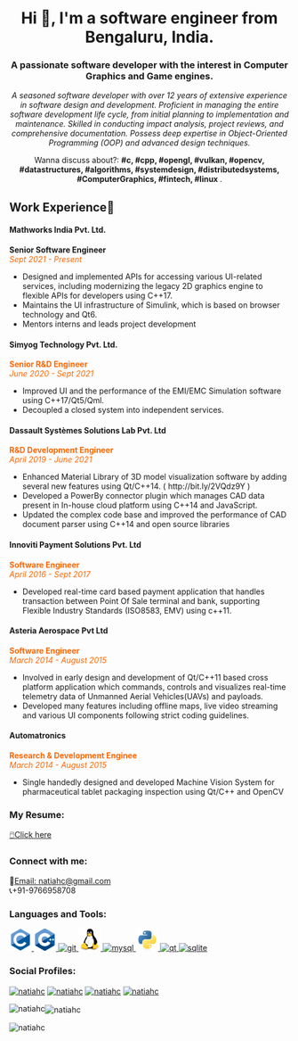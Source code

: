 <h1 align="center">Hi 👋, I'm a software engineer from Bengaluru, India.</h1>
<h3 align="center">A passionate software developer with the interest in Computer Graphics and Game engines.</h3>

<p align="center"><em>A seasoned software developer with over 12 years of extensive experience in software design and development. Proficient in managing the entire software development life cycle, from initial planning to implementation and maintenance. Skilled in
conducting impact analysis, project reviews, and comprehensive documentation. Possess deep expertise in Object-Oriented Programming (OOP) and advanced design techniques.</em></p>

<p align="center">Wanna discuss about?: <b>#c, #cpp, #opengl, #vulkan, #opencv, #datastructures, #algorithms, #systemdesign, #distributedsystems, #ComputerGraphics, #fintech, #linux </b>.</p>

<h2 align="left">Work Experience💼</h2>
<h4 align="left">Mathworks India Pvt. Ltd.<!--<a href="https://in.mathworks.com/products/simulink.html?requestedDomain=" target="blank"><img src="" alt="natiahc" width="180" height="30" align="center" />--></a></h4>
<p align="left"><span><strong>Senior Software Engineer</strong></span>
<br/><span style="color: #ff6600;"><em>Sept 2021 - Present</em></span></p>
<ul>
<li>Designed and implemented APIs for accessing various UI-related services, including modernizing the legacy 2D graphics engine to flexible APIs for developers using C++17.</li>
<li>Maintains the UI infrastructure of Simulink, which is based on browser technology and Qt6.</li>
<li>Mentors interns and leads project development</li>
</ul>

<h4 align="left">Simyog Technology Pvt. Ltd.<!--<a href="" target="blank"><img src="" alt="natiahc" width="120" height="25" align="center" /></a>--></h4>
<p align="left"><span style="color: #ff6600;"><strong>Senior R&D Engineer</strong></span><br /><span style="color: #ff6600;"><em>June 2020 - Sept 2021</em></span></p>
<ul>
<li>Improved UI and the performance of the EMI/EMC Simulation software using C++17/Qt5/Qml.</li>
<li>Decoupled a closed system into independent services.</li>
</ul>
<h4 align="left">Dassault Systèmes Solutions Lab Pvt. Ltd<!--<a href="" target="blank"><img src="" alt="natiahc" width="120" height="25" align="center" /></a>--></h4>
<p><span style="color: #ff6600;"><strong>R&D Development Engineer</strong></span><br /><span style="color: #ff6600;"><em>April 2019 - June 2021</em></span></p>
<ul>
<li>Enhanced Material Library of 3D model visualization software by adding several new features using Qt/C++14. ( http://bit.ly/2VQdz9Y )</li>
<li>Developed a PowerBy connector plugin which manages CAD data present in In-house cloud platform using C++14 and JavaScript.</li>
<li>Updated the complex code base and improved the performance of CAD document parser using C++14 and open source libraries</li>
</ul>
<h4 align="left">Innoviti Payment Solutions Pvt. Ltd<!--<a href="https://www.innoviti.com/" target="blank"><img src="" alt="natiahc" width="120" height="35" align="center" /></a>--></h4>
<p><span style="color: #ff6600;"><strong>Software Engineer</strong></span><br /><span style="color: #ff6600;"><em>April 2016 - Sept 2017</em></span></p>
<ul>
<li>Developed real-time card based payment application that handles transaction between Point Of Sale terminal and bank, supporting Flexible Industry Standards (ISO8583, EMV) using c++11.</li>
</ul>
<h4 align="left">Asteria Aerospace Pvt Ltd<!--<a href="" target="blank"><img src="" alt="natiahc" width="120" height="35" align="center" /></a>--></h4>
<p><span style="color: #ff6600;"><strong>Software Engineer</strong></span><br /><span style="color: #ff6600;"><em>March 2014 - August 2015</em></span></p>
<ul>
<li>Involved in early design and development of Qt/C++11 based cross platform application which commands, controls and visualizes real-time telemetry data of Unmanned Aerial Vehicles(UAVs) and payloads.</li>
<li>Developed many features including offline maps, live video streaming and various UI components following strict coding guidelines.</li>
</ul>
<h4 align="left">Automatronics<!--<a href="" target="blank"><img src="" alt="natiahc" width="120" height="35" align="center" /></a>--></h4>
<p><span style="color: #ff6600;"><strong>Research & Development Enginee</strong></span><br /><span style="color: #ff6600;"><em>March 2014 - August 2015</em></span></p>
<ul>
<li>Single handedly designed and developed Machine Vision System for pharmaceutical tablet packaging inspection using Qt/C++ and OpenCV</li>
</ul>
</p>

<h3 align="left">My Resume:</h3><a href="https://github.com/natiahc/natiahc/blob/main/files/Resume.pdf">🖱️Click here</a>

<h3 align="left">Connect with me:</h3>
📧<a href = "mailto: natiahc@gmail.com">Email: natiahc@gmail.com</a></br>
📞+91-9766958708

<h3 align="left">Languages and Tools:</h3>
<p align="left">
  <a href="https://www.cprogramming.com/" target="_blank" rel="noreferrer"> <img src="https://raw.githubusercontent.com/devicons/devicon/master/icons/c/c-original.svg" alt="c" width="40" height="40" /> </a>
  <a href="https://isocpp.org/" target="_blank" rel="noreferrer"> <img src="https://raw.githubusercontent.com/devicons/devicon/master/icons/cplusplus/cplusplus-original.svg" alt="cplusplus" width="40" height="40" /> </a>
  <a href="https://git-scm.com/" target="_blank" rel="noreferrer"> <img src="https://www.vectorlogo.zone/logos/git-scm/git-scm-icon.svg" alt="git" width="40" height="40" /> </a>
  <a href="https://www.linux.org/" target="_blank" rel="noreferrer"> <img src="https://raw.githubusercontent.com/devicons/devicon/master/icons/linux/linux-original.svg" alt="linux" width="40" height="40" /> </a>
  <a href="https://www.docker.com/" target="_blank" rel="noreferrer"> <img src="https://user-images.githubusercontent.com/20440403/185795408-9e62b499-9091-4575-91ea-05bd7b68e6ba.png" alt="mysql" width="40" height="35" /> </a>
  <a href="https://www.python.org" target="_blank" rel="noreferrer"> <img src="https://raw.githubusercontent.com/devicons/devicon/master/icons/python/python-original.svg" alt="python" width="40" height="40" /> </a>
  <a href="https://www.qt.io/" target="_blank" rel="noreferrer"> <img src="https://upload.wikimedia.org/wikipedia/commons/0/0b/Qt_logo_2016.svg" alt="qt" width="40" height="40" /> </a>
  <a href="https://www.jenkins.io/" target="_blank" rel="noreferrer"> <img src="https://user-images.githubusercontent.com/20440403/185796065-4bd3323d-801d-448e-b604-9f67d1deb823.png" alt="sqlite" width="40" height="40" /> </a>
</p>

<h3 align="left">Social Profiles:</h3>
<p align="left">
  <a href="https://linkedin.com/in/natiahc" target="blank"><img src="https://raw.githubusercontent.com/rahuldkjain/github-profile-readme-generator/master/src/images/icons/Social/linked-in-alt.svg" alt="natiahc" width="40" height="30" align="center" /></a>
  <a href="https://stackoverflow.com/users/natiahc" target="blank"><img src="https://raw.githubusercontent.com/rahuldkjain/github-profile-readme-generator/master/src/images/icons/Social/stack-overflow.svg" alt="natiahc" width="40" height="30" align="center" /></a>
  <a href="https://www.hackerrank.com/natiahc" target="blank"><img src="https://user-images.githubusercontent.com/20440403/185796258-08211f40-bdfd-4f08-963b-6d6eb2f59285.png" alt="natiahc" width="40" height="40" align="center" /></a>
  <a href="https://www.leetcode.com/natiahc" target="blank"><img src="https://user-images.githubusercontent.com/20440403/185796296-a6dca4d5-686e-41ae-9b00-3df65c12aaa7.png" alt="natiahc" width="40" height="35" align="center" /></a>

<p><img src="https://github-readme-stats.vercel.app/api/top-langs?username=natiahc&amp;show_icons=true&amp;locale=en&amp;layout=compact" alt="natiahc" align="left" /></p>
<p><img src="https://github-readme-stats.vercel.app/api?username=natiahc&amp;show_icons=true&amp;locale=en" alt="natiahc" align="center" /></p>
<p><img src="https://github-readme-streak-stats.herokuapp.com/?user=natiahc&amp;" alt="natiahc" align="center" /></p>
